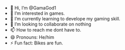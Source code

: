 - 👋 Hi, I’m @GamaGod1
- 👀 I’m interested in games.
- 🌱 I’m currently learning to develope my gaming skill.
- 💞️ I’m looking to collaborate on nothing
- 📫 How to reach me dont have to.
- 😄 Pronouns: He/him
- ⚡ Fun fact: Bikes are fun.

<!---
GamaGod1/GamaGod1 is a ✨ special ✨ repository because its `README.md` (this file) appears on your GitHub profile.
You can click the Preview link to take a look at your changes.
--->
